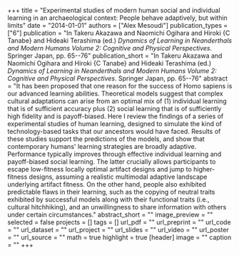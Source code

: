 +++
title = "Experimental studies of modern human social and individual learning in an archaeological context: People behave adaptively, but within limits"
date = "2014-01-01"
authors = ["Alex Mesoudi"]
publication_types = ["6"]
publication = "In Takeru Akazawa and Naomichi Ogihara and Hiroki {C Tanabe} and Hideaki Terashima (ed.) _Dynamics of Learning in Neanderthals and Modern Humans Volume 2: Cognitive and Physical Perspectives_. Springer Japan, pp. 65--76"
publication_short = "In Takeru Akazawa and Naomichi Ogihara and Hiroki {C Tanabe} and Hideaki Terashima (ed.) _Dynamics of Learning in Neanderthals and Modern Humans Volume 2: Cognitive and Physical Perspectives_. Springer Japan, pp. 65--76"
abstract = "It has been proposed that one reason for the success of Homo sapiens is our advanced learning abilities. Theoretical models suggest that complex cultural adaptations can arise from an optimal mix of (1) individual learning that is of sufficient accuracy plus (2) social learning that is of sufficiently high fidelity and is payoff-biased. Here I review the findings of a series of experimental studies of human learning, designed to simulate the kind of technology-based tasks that our ancestors would have faced. Results of these studies support the predictions of the models, and show that contemporary humans' learning strategies are broadly adaptive. Performance typically improves through effective individual learning and payoff-biased social learning. The latter crucially allows participants to escape low-fitness locally optimal artifact designs and jump to higher-fitness designs, assuming a realistic multimodal adaptive landscape underlying artifact fitness. On the other hand, people also exhibited predictable flaws in their learning, such as the copying of neutral traits exhibited by successful models along with their functional traits (i.e., cultural hitchhiking), and an unwillingness to share information with others under certain circumstances."
abstract_short = ""
image_preview = ""
selected = false
projects = []
tags = []
url_pdf = ""
url_preprint = ""
url_code = ""
url_dataset = ""
url_project = ""
url_slides = ""
url_video = ""
url_poster = ""
url_source = ""
math = true
highlight = true
[header]
image = ""
caption = ""
+++
